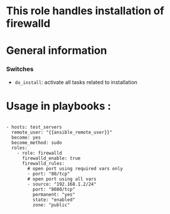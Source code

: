
# This role handles installation of firewalld


# General information

### Switches

* `do_install`: activate all tasks related to installation


# Usage in playbooks :

```

- hosts: test_servers
  remote_user: "{{ansible_remote_user}}"
  become: yes
  become_method: sudo
  roles:
    - role: firewalld
      firewalld_enable: true
      firewalld_rules:
        # open port using required vars only
        - port: "80/tcp"
        # open port using all vars
        - source: "192.168.1.2/24"
          port: "8080/tcp"
          permanent: "yes"
          state: "enabled"
          zone: "public"

```
